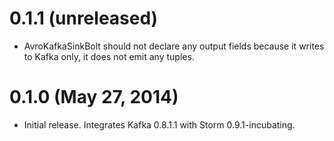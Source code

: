 # 0.1.1 (unreleased)

* AvroKafkaSinkBolt should not declare any output fields because it writes to Kafka only, it does not emit any tuples.


# 0.1.0 (May 27, 2014)

* Initial release.  Integrates Kafka 0.8.1.1 with Storm 0.9.1-incubating.
